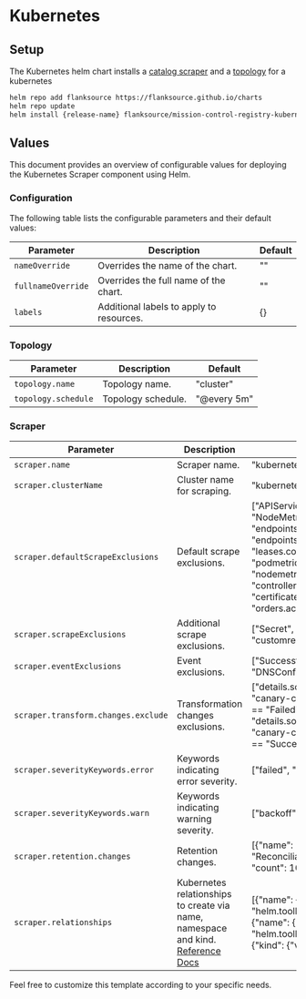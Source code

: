 # Kubernetes

## Setup

The Kubernetes helm chart installs a [catalog scraper](/config-db/scrapers/kubernetes) and a [topology](/topology/examples/kubernetes) for a kubernetes

```sh
helm repo add flanksource https://flanksource.github.io/charts
helm repo update
helm install {release-name} flanksource/mission-control-registry-kubernetes
```

## Values

This document provides an overview of configurable values for deploying the Kubernetes Scraper component using Helm.

### Configuration

The following table lists the configurable parameters and their default values:

| Parameter | Description | Default |
| --- | --- | --- |
| `nameOverride` | Overrides the name of the chart. | "" |
| `fullnameOverride` | Overrides the full name of the chart. | "" |
| `labels` | Additional labels to apply to resources. | {} |

### Topology

| Parameter | Description | Default |
| --- | --- | --- |
| `topology.name` | Topology name. | "cluster" |
| `topology.schedule` | Topology schedule. | "@every 5m" |

### Scraper

| Parameter | Description | Default |
| --- | --- | --- |
| `scraper.name` | Scraper name. | "kubernetes" |
| `scraper.clusterName` | Cluster name for scraping. | "kubernetes" |
| `scraper.defaultScrapeExclusions` | Default scrape exclusions. | ["APIService", "PodMetrics", "NodeMetrics", "endpoints.discovery.k8s.io", "endpointslices.discovery.k8s.io", "leases.coordination.k8s.io", "podmetrics.metrics.k8s.io", "nodemetrics.metrics.k8s.io", "controllerrevision", "certificaterequest", "orders.acme.cert-manager.io"] |
| `scraper.scrapeExclusions` | Additional scrape exclusions. | ["Secret", "customresourcedefinition"] |
| `scraper.eventExclusions` | Event exclusions. | ["SuccessfulCreate", "Created", "DNSConfigForming"] |
| `scraper.transform.changes.exclude` | Transformation changes exclusions. | ["details.source.component == \"canary-checker\" && details.reason == \"Failed\"", "details.source.component == \"canary-checker\" && details.reason == \"Succeeded\""] |
| `scraper.severityKeywords.error` | Keywords indicating error severity. | ["failed", "error"] |
| `scraper.severityKeywords.warn` | Keywords indicating warning severity. | ["backoff", "nodeoutofmemory"] |
| `scraper.retention.changes` | Retention changes. | [{"name": "ReconciliationSucceeded", "count": 10}] |
| `scraper.relationships` | Kubernetes relationships to create via name, namespace and kind. [Reference Docs](/config-db/scrapers/kubernetes#kubernetesrelationships) | [{"name": {"label": "helm.toolkit.fluxcd.io/name"}, {"name": {"label": "helm.toolkit.fluxcd.io/namespace"}, {"kind": {"value": "HelmRelease"}] |

Feel free to customize this template according to your specific needs.
